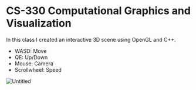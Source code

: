 # CS-330 Computational Graphics and Visualization

In this class I created an interactive 3D scene using OpenGL and C++.

- WASD: Move
- QE: Up/Down
- Mouse: Camera
- Scrollwheel: Speed

![Untitled](https://github.com/user-attachments/assets/27b53d30-22ef-4c33-a16c-78a33fefab27)

